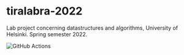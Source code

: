 # tiralabra-2022
Lab project concerning datastructures and algorithms, University of Helsinki. Spring semester 2022.

![GitHub Actions](https://github.com/shlevanto/tiralabra-2022/actions/workflows/main.yml/badge.svg)
